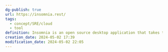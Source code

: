 ```yaml
---
dg-publish: true
url: https://insomnia.rest/
tags:
  - concept/SRE/cloud
  - tool
definition: Insomnia is an open source desktop application that takes the pain out of interacting with and designing, debugging, and testing APIs. Insomnia combines an easy-to-use interface with advanced functionality like authentication helpers, code generation, and environment variables.
creation_date: 2024-05-02 17:39
modification_date: 2024-05-02 22:05
---
```

